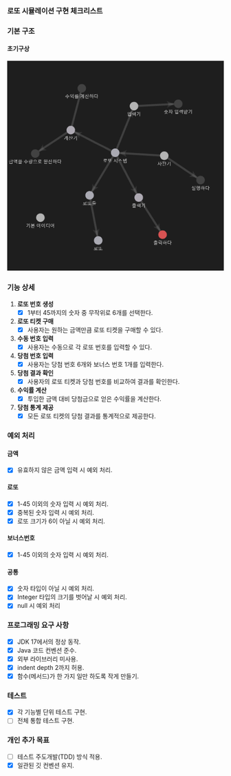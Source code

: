 ### **로또 시뮬레이션 구현 체크리스트**

### **기본 구조**
#### 초기구상
![img.png](img.png)

### **기능 상세**

1. **로또 번호 생성**
    - [x] 1부터 45까지의 숫자 중 무작위로 6개를 선택한다.
2. **로또 티켓 구매**
    - [x] 사용자는 원하는 금액만큼 로또 티켓을 구매할 수 있다.
3. **수동 번호 입력**
    - [x] 사용자는 수동으로 각 로또 번호를 입력할 수 있다.
4. **당첨 번호 입력**
    - [x] 사용자는 당첨 번호 6개와 보너스 번호 1개를 입력한다.
5. **당첨 결과 확인**
    - [x] 사용자의 로또 티켓과 당첨 번호를 비교하여 결과를 확인한다.
6. **수익률 계산**
    - [x] 투입한 금액 대비 당첨금으로 얻은 수익률을 계산한다.
7. **당첨 통계 제공**
    - [x] 모든 로또 티켓의 당첨 결과를 통계적으로 제공한다.

### **예외 처리**
#### 금액
- [x] 유효하지 않은 금액 입력 시 예외 처리.

#### 로또
- [x] 1-45 이외의 숫자 입력 시 예외 처리.
- [x] 중복된 숫자 입력 시 예외 처리.
- [x] 로또 크기가 6이 아닐 시 예외 처리.

#### 보너스번호
- [x] 1-45 이외의 숫자 입력 시 예외 처리.

#### 공통
- [x] 숫자 타입이 아닐 시 예외 처리.
- [x] Integer 타입의 크기를 벗어날 시 예외 처리.
- [x] null 시 예외 처리

### **프로그래밍 요구 사항**

- [x] JDK 17에서의 정상 동작.
- [x] Java 코드 컨벤션 준수.
- [x] 외부 라이브러리 미사용.
- [x] indent depth 2까지 허용.
- [x] 함수(메서드)가 한 가지 일만 하도록 작게 만들기.

### **테스트**

- [x] 각 기능별 단위 테스트 구현.
- [ ] 전체 통합 테스트 구현.

### **개인 추가 목표**
- [ ] 테스트 주도개발(TDD) 방식 적용.
- [x] 일관된 깃 컨벤션 유지.
